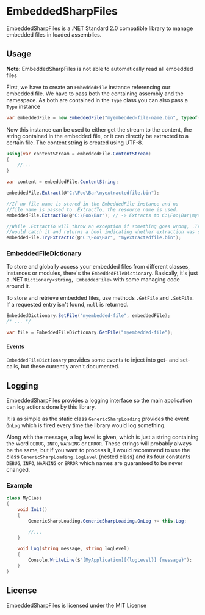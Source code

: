 # EmbeddedSharpFiles

EmbeddedSharpFiles is a .NET Standard 2.0 compatible library to manage embedded files in loaded assemblies.

## Usage
**Note**: EmbeddedSharpFiles is not able to automatically read all embedded files

First, we have to create an `EmbeddedFile` instance referencing our embedded file. We have to pass both the containing assembly and the namespace. As both are contained in the `Type` class you can also pass a `Type` instance
```csharp
var embeddedFile = new EmbeddedFile("myembedded-file-name.bin", typeof(SomeClassInTheNamespace));
```
Now this instance can be used to either get the stream to the content, the string contained in the embedded file, or it can directly be extracted to a certain file.
The content string is created using UTF-8.
```csharp
using(var contentStream = embeddedFile.ContentStream)
{
	//...
}
```
```csharp
var content = embeddedFile.ContentString;
```
```csharp
embeddedFile.Extract(@"C:\Foo\Bar\myextractedfile.bin");

//If no file name is stored in the EmbeddedFile instance and no
//file name is passed to .ExtractTo, the resource name is used.
embeddedFile.ExtractTo(@"C:\Foo\Bar"); // -> Extracts to C:\Foo\Bar\myebedded-file-name.bin

//While .ExtractTo will throw an exception if something goes wrong, .TryExtractTo
//would catch it and returns a bool indicating whether extraction was successfull
embeddedFile.TryExtractTo(@"C:\Foo\Bar", "myextractedfile.bin");
```
### EmbeddedFileDictionary
To store and globally access your embedded files from different classes, instances or modules, there's the `EmbeddedFileDictionary`.
Basically, it's just a .NET `Dictionary<string, EmbeddedFile>` with some managing code around it.

To store and retrieve embedded files, use methods `.GetFile` and `.SetFile`. If a requested entry isn't found, `null` is returned.
```csharp
EmbeddedDictionary.SetFile("myembedded-file", embeddedFile);
/* ... */

var file = EmbeddedFileDictionary.GetFile("myembedded-file");
```
#### Events
`EmbeddedFileDictionary` provides some events to inject into get- and set-calls, but these currently aren't documented.

## Logging
EmbeddedSharpFiles provides a logging interface so the main application can log actions done by this library.

It is as simple as the static class `GenericSharpLoading` provides the event `OnLog` which is fired every time the library would log something.

Along with the message, a log level is given, which is just a string containing the word `DEBUG`, `INFO`, `WARNING` or `ERROR`. These strings will probably always be the same, but if you want to process it, I would recommend to use the class `GenericSharpLoading.LogLevel` (nested class) and its four constants `DEBUG`, `INFO`, `WARNING` or `ERROR` which names are guaranteed to be never changed.

### Example
```csharp
class MyClass
{
	void Init()
	{
		GenericSharpLoading.GenericSharpLoading.OnLog += this.Log;

		//...
	}

	void Log(string message, string logLevel)
	{
		Console.WriteLine($"[MyApplication][{logLevel}] {message}");
	}
}

```


## License
EmbeddedSharpFiles is licensed under the MIT License
